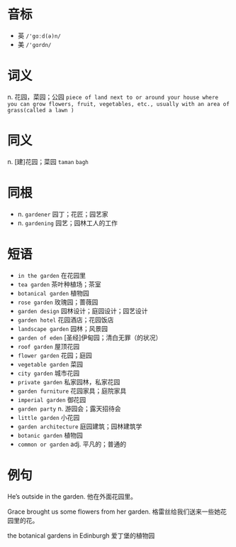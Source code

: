 # 音标

- 英 `/'gɑːd(ə)n/`
- 美 `/'ɡɑrdn/`

# 词义

n. 花园，菜园；公园
`piece of land next to or around your house where you can grow flowers, fruit, vegetables, etc., usually with an area of grass(called a lawn )`

# 同义

n. [建]花园；菜园
`taman` `bagh`

# 同根

- n. `gardener` 园丁；花匠；园艺家
- n. `gardening` 园艺；园林工人的工作

# 短语

- `in the garden` 在花园里
- `tea garden` 茶叶种植场；茶室
- `botanical garden` 植物园
- `rose garden` 玫瑰园；蔷薇园
- `garden design` 园林设计；庭园设计；园艺设计
- `garden hotel` 花园酒店；花园饭店
- `landscape garden` 园林；风景园
- `garden of eden` [圣经]伊甸园；清白无罪（的状况）
- `roof garden` 屋顶花园
- `flower garden` 花园；庭园
- `vegetable garden` 菜园
- `city garden` 城市花园
- `private garden` 私家园林，私家花园
- `garden furniture` 花园家具；庭院家具
- `imperial garden` 御花园
- `garden party` n. 游园会；露天招待会
- `little garden` 小花园
- `garden architecture` 庭园建筑；园林建筑学
- `botanic garden` 植物园
- `common or garden` adj. 平凡的；普通的

# 例句

He’s outside in the garden.
他在外面花园里。

Grace brought us some flowers from her garden.
格雷丝给我们送来一些她花园里的花。

the botanical gardens in Edinburgh
爱丁堡的植物园


